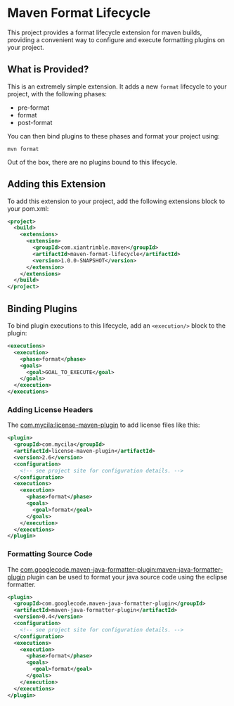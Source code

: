 # Maven Format Lifecycle

This project provides a format lifecycle extension for maven builds, providing a convenient way to configure and execute
formatting plugins on your project.

## What is Provided?

This is an extremely simple extension.  It adds a new `format` lifecycle to your project, with the following phases:

- pre-format
- format
- post-format

You can then bind plugins to these phases and format your project using:

    mvn format

Out of the box, there are no plugins bound to this lifecycle.

## Adding this Extension

To add this extension to your project, add the following extensions block to your pom.xml:

```xml
<project>
  <build>
    <extensions>
      <extension>
        <groupId>com.xiantrimble.maven</groupId>
        <artifactId>maven-format-lifecycle</artifactId>
        <version>1.0.0-SNAPSHOT</version>
      </extension>
    </extensions>
  </build>
</project>
```

## Binding Plugins

To bind plugin executions to this lifecycle, add an `<execution/>` block to the plugin:

```xml
<executions>
  <execution>
    <phase>format</phase>
    <goals>
      <goal>GOAL_TO_EXECUTE</goal>
    </goals>
  </execution>
</executions>
```

### Adding License Headers

The [com.mycila:license-maven-plugin](http://code.mycila.com/license-maven-plugin/) to add license files like this:

```xml
<plugin>
  <groupId>com.mycila</groupId>
  <artifactId>license-maven-plugin</artifactId>
  <version>2.6</version>
  <configuration>
    <!-- see project site for configuration details. -->
  </configuration>
  <executions>
    <execution>
      <phase>format</phase>
      <goals>
        <goal>format</goal>
      </goals>
    </execution>
  </executions>
</plugin>
```

### Formatting Source Code

The [com.googlecode.maven-java-formatter-plugin:maven-java-formatter-plugin](https://code.google.com/p/maven-java-formatter-plugin/) plugin can be
used to format your java source code using the eclipse formatter.

```xml
<plugin>
  <groupId>com.googlecode.maven-java-formatter-plugin</groupId>
  <artifactId>maven-java-formatter-plugin</artifactId>
  <version>0.4</version>
  <configuration>
    <!-- see project site for configuration details. -->
  </configuration>
  <executions>
    <execution>
      <phase>format</phase>
      <goals>
        <goal>format</goal>
      </goals>
    </execution>
  </executions>
</plugin>
```
